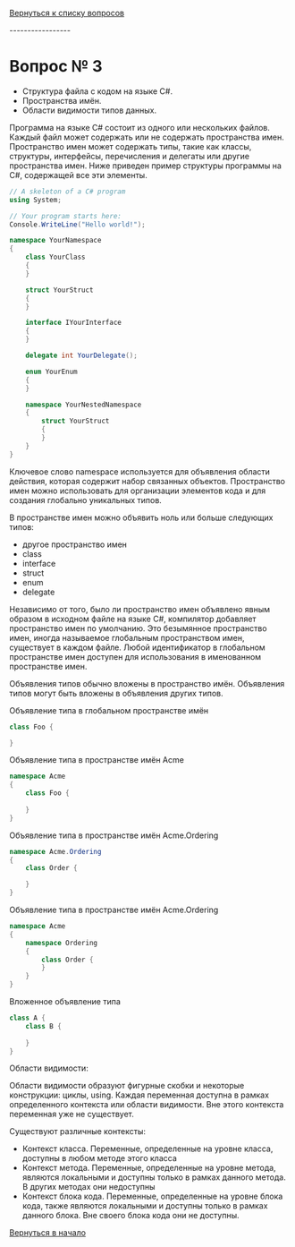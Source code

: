 [Вернуться к списку вопросов](../questions.md)

<div id="begin"></div>
-----------------

# Вопрос № 3

* Структура файла с кодом на языке C#.
* Пространства имён.
* Области видимости типов данных.

Программа на языке C# состоит из одного или нескольких файлов. Каждый файл может содержать или не содержать пространства
имен. Пространство имен может содержать типы, такие как классы, структуры, интерфейсы, перечисления и делегаты или
другие пространства имен. Ниже приведен пример структуры программы на C#, содержащей все эти элементы.

```cs
// A skeleton of a C# program
using System;

// Your program starts here:
Console.WriteLine("Hello world!");

namespace YourNamespace
{
    class YourClass
    {
    }

    struct YourStruct
    {
    }

    interface IYourInterface
    {
    }

    delegate int YourDelegate();

    enum YourEnum
    {
    }

    namespace YourNestedNamespace
    {
        struct YourStruct
        {
        }
    }
}
```

Ключевое слово namespace используется для объявления области действия, которая содержит набор связанных объектов.
Пространство имен можно использовать для организации элементов кода и для создания глобально уникальных типов.

В пространстве имен можно объявить ноль или больше следующих типов:

- другое пространство имен
- class
- interface
- struct
- enum
- delegate

Независимо от того, было ли пространство имен объявлено явным образом в исходном файле на языке C#, компилятор добавляет
пространство имен по умолчанию. Это безымянное пространство имен, иногда называемое глобальным пространством имен,
существует в каждом файле. Любой идентификатор в глобальном пространстве имен доступен для использования в именованном
пространстве имен.

Объявления типов обычно вложены в пространство имён. Объявления типов могут быть вложены в объявления других типов.

Объявление типа в глобальном пространстве имён

```cs
class Foo {

}
```

Объявление типа в пространстве имён Acme

```cs
namespace Acme
{
    class Foo {
    
    } 
}
```

Объявление типа в пространстве имён Acme.Ordering

```cs
namespace Acme.Ordering
{
    class Order {

    } 
}
```

Объявление типа в пространстве имён Acme.Ordering

```cs
namespace Acme
{
    namespace Ordering
    {
        class Order {
        }
    }
}
```

Вложенное объявление типа

```cs
class A {
    class B {
    
    } 
}
```

Области видимости:

Области видимости образуют фигурные скобки и некоторые конструкции: циклы, using. Каждая переменная доступна в рамках
определенного контекста или области видимости. Вне этого контекста переменная уже не существует.

Существуют различные контексты:

- Контекст класса. Переменные, определенные на уровне класса, доступны в любом методе этого класса
- Контекст метода. Переменные, определенные на уровне метода, являются локальными и доступны только в рамках данного
  метода. В других методах они недоступны
- Контекст блока кода. Переменные, определенные на уровне блока кода, также являются локальными и доступны только в
  рамках данного блока. Вне своего блока кода они не доступны.

[Вернуться в начало](#begin)